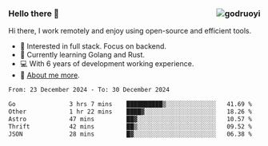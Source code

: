 ### Hello there 👋 <img align="right" src="https://github-readme-stats.vercel.app/api?username=godruoyi&show_icons=true" alt="godruoyi" />

Hi there, I work remotely and enjoy using open-source and efficient tools.

- 🔭 Interested in full stack. Focus on backend.
- 🌱 Currently learning Golang and Rust.
- 💻 With 6 years of development working experience.
- 👒 [About me more](https://godruoyi.com/posts/about-godruoyi).



<!--START_SECTION:waka-->

```txt
From: 23 December 2024 - To: 30 December 2024

Go               3 hrs 7 mins    ██████████▒░░░░░░░░░░░░░░   41.69 %
Other            1 hr 22 mins    ████▓░░░░░░░░░░░░░░░░░░░░   18.26 %
Astro            47 mins         ██▓░░░░░░░░░░░░░░░░░░░░░░   10.57 %
Thrift           42 mins         ██▒░░░░░░░░░░░░░░░░░░░░░░   09.52 %
JSON             28 mins         █▓░░░░░░░░░░░░░░░░░░░░░░░   06.38 %
```

<!--END_SECTION:waka-->
